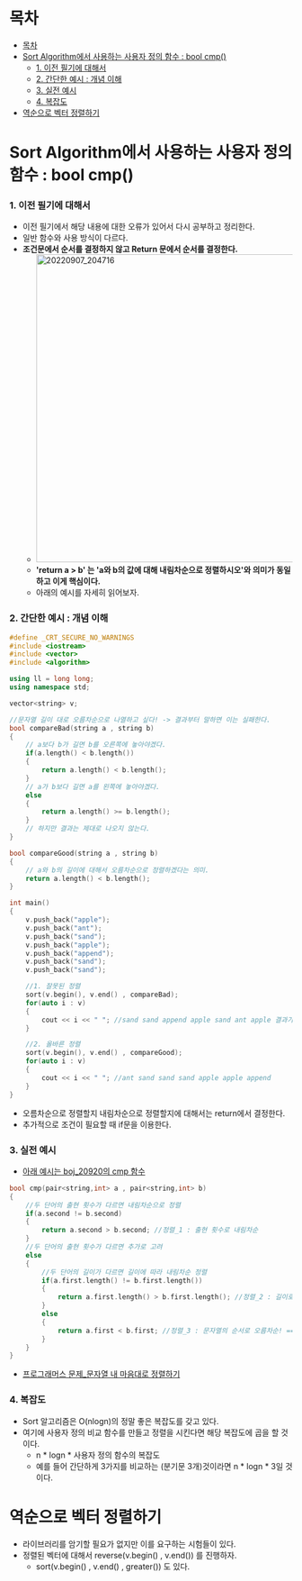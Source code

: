 # 목차
- [목차](#목차)
- [Sort Algorithm에서 사용하는 사용자 정의 함수 : bool cmp()](#sort-algorithm에서-사용하는-사용자-정의-함수--bool-cmp)
    - [1. 이전 필기에 대해서](#1-이전-필기에-대해서)
    - [2. 간단한 예시 : 개념 이해](#2-간단한-예시--개념-이해)
    - [3. 실전 예시](#3-실전-예시)
    - [4. 복잡도](#4-복잡도)
- [역순으로 벡터 정렬하기](#역순으로-벡터-정렬하기)

# Sort Algorithm에서 사용하는 사용자 정의 함수 : bool cmp()
### 1. 이전 필기에 대해서
- 이전 필기에서 해당 내용에 대한 오류가 있어서 다시 공부하고 정리한다.
- 일반 함수와 사용 방식이 다르다.
- **조건문에서 순서를 결정하지 않고 Return 문에서 순서를 결정한다.**
  - <img width="547" alt="20220907_204716" src="https://user-images.githubusercontent.com/55792986/188871084-b34a8035-bc59-4eb6-9ed5-3ec250269414.png">
  - **'return a > b' 는 'a와 b의 값에 대해 내림차순으로 정렬하시오'와 의미가 동일하고 이게 핵심이다.**
  - 아래의 예시를 자세히 읽어보자.
  
### 2. 간단한 예시 : 개념 이해
~~~c++
#define _CRT_SECURE_NO_WARNINGS
#include <iostream>
#include <vector>
#include <algorithm>

using ll = long long;
using namespace std;

vector<string> v;

//문자열 길이 대로 오름차순으로 나열하고 싶다! -> 결과부터 말하면 이는 실패한다.
bool compareBad(string a , string b)
{
    // a보다 b가 길면 b를 오른쪽에 놓아야겠다.
    if(a.length() < b.length())
    {
        return a.length() < b.length();
    }
    // a가 b보다 길면 a를 왼쪽에 놓아야겠다.
    else
    {
        return a.length() >= b.length();
    }
    // 하지만 결과는 제대로 나오지 않는다.
}

bool compareGood(string a , string b)
{
    // a와 b의 길이에 대해서 오름차순으로 정렬하겠다는 의미.
    return a.length() < b.length(); 
}

int main()
{
    v.push_back("apple");
    v.push_back("ant");
    v.push_back("sand");
    v.push_back("apple");
    v.push_back("append");
    v.push_back("sand");
    v.push_back("sand");

    //1. 잘못된 정렬
    sort(v.begin(), v.end() , compareBad);
    for(auto i : v)
    {
        cout << i << " "; //sand sand append apple sand ant apple 결과가 올바르지 않음
    }

    //2. 올바른 정렬
    sort(v.begin(), v.end() , compareGood);
    for(auto i : v)
    {
        cout << i << " "; //ant sand sand sand apple apple append 
    }
}
~~~
- 오름차순으로 정렬할지 내림차순으로 정렬할지에 대해서는 return에서 결정한다.
- 추가적으로 조건이 필요할 때 if문을 이용한다.

### 3. 실전 예시
- [아래 예시는 boj_20920의 cmp 함수](https://www.acmicpc.net/problem/20920)
~~~c++
bool cmp(pair<string,int> a , pair<string,int> b)
{
    //두 단어의 출현 횟수가 다르면 내림차순으로 정렬
    if(a.second != b.second)
    {
        return a.second > b.second; //정렬_1 : 출현 횟수로 내림차순
    }
    //두 단어의 출현 횟수가 다르면 추가로 고려
    else
    {
        //두 단어의 길이가 다르면 길이에 따라 내림차순 정렬
        if(a.first.length() != b.first.length())
        {
            return a.first.length() > b.first.length(); //정렬_2 : 길이로 내림차순!
        }
        else
        {
            return a.first < b.first; //정렬_3 : 문자열의 순서로 오름차순! == 알파벳 순서
        }
    }
}
~~~
- [프로그래머스 문제_문자열 내 마음대로 정렬하기](https://school.programmers.co.kr/learn/courses/30/lessons/12915)
### 4. 복잡도
- Sort 알고리즘은 O(nlogn)의 정말 좋은 복잡도를 갖고 있다.
- 여기에 사용자 정의 비교 함수를 만들고 정렬을 시킨다면 해당 복잡도에 곱을 할 것 이다. 
  - n * logn * 사용자 정의 함수의 복잡도
  - 예를 들어 간단하게 3가지를 비교하는 (분기문 3개)것이라면 n * logn * 3일 것 이다.


# 역순으로 벡터 정렬하기
- 라이브러리를 암기할 필요가 없지만 이를 요구하는 시험들이 있다.
- 정렬된 벡터에 대해서 reverse(v.begin() , v.end()) 를 진행하자.
  - sort(v.begin() , v.end() , greater<int>()) 도 있다.